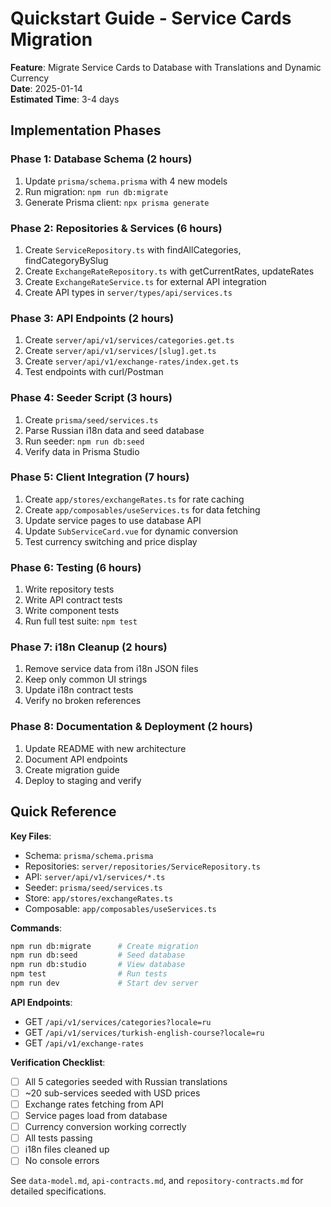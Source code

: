 # Quickstart Guide - Service Cards Migration

**Feature**: Migrate Service Cards to Database with Translations and Dynamic Currency  
**Date**: 2025-01-14  
**Estimated Time**: 3-4 days

## Implementation Phases

### Phase 1: Database Schema (2 hours)
1. Update `prisma/schema.prisma` with 4 new models
2. Run migration: `npm run db:migrate`
3. Generate Prisma client: `npx prisma generate`

### Phase 2: Repositories & Services (6 hours)
1. Create `ServiceRepository.ts` with findAllCategories, findCategoryBySlug
2. Create `ExchangeRateRepository.ts` with getCurrentRates, updateRates
3. Create `ExchangeRateService.ts` for external API integration
4. Create API types in `server/types/api/services.ts`

### Phase 3: API Endpoints (2 hours)
1. Create `server/api/v1/services/categories.get.ts`
2. Create `server/api/v1/services/[slug].get.ts`
3. Create `server/api/v1/exchange-rates/index.get.ts`
4. Test endpoints with curl/Postman

### Phase 4: Seeder Script (3 hours)
1. Create `prisma/seed/services.ts`
2. Parse Russian i18n data and seed database
3. Run seeder: `npm run db:seed`
4. Verify data in Prisma Studio

### Phase 5: Client Integration (7 hours)
1. Create `app/stores/exchangeRates.ts` for rate caching
2. Create `app/composables/useServices.ts` for data fetching
3. Update service pages to use database API
4. Update `SubServiceCard.vue` for dynamic conversion
5. Test currency switching and price display

### Phase 6: Testing (6 hours)
1. Write repository tests
2. Write API contract tests
3. Write component tests
4. Run full test suite: `npm test`

### Phase 7: i18n Cleanup (2 hours)
1. Remove service data from i18n JSON files
2. Keep only common UI strings
3. Update i18n contract tests
4. Verify no broken references

### Phase 8: Documentation & Deployment (2 hours)
1. Update README with new architecture
2. Document API endpoints
3. Create migration guide
4. Deploy to staging and verify

## Quick Reference

**Key Files**:
- Schema: `prisma/schema.prisma`
- Repositories: `server/repositories/ServiceRepository.ts`
- API: `server/api/v1/services/*.ts`
- Seeder: `prisma/seed/services.ts`
- Store: `app/stores/exchangeRates.ts`
- Composable: `app/composables/useServices.ts`

**Commands**:
```bash
npm run db:migrate      # Create migration
npm run db:seed         # Seed database
npm run db:studio       # View database
npm test                # Run tests
npm run dev             # Start dev server
```

**API Endpoints**:
- GET `/api/v1/services/categories?locale=ru`
- GET `/api/v1/services/turkish-english-course?locale=ru`
- GET `/api/v1/exchange-rates`

**Verification Checklist**:
- [ ] All 5 categories seeded with Russian translations
- [ ] ~20 sub-services seeded with USD prices
- [ ] Exchange rates fetching from API
- [ ] Service pages load from database
- [ ] Currency conversion working correctly
- [ ] All tests passing
- [ ] i18n files cleaned up
- [ ] No console errors

See `data-model.md`, `api-contracts.md`, and `repository-contracts.md` for detailed specifications.
